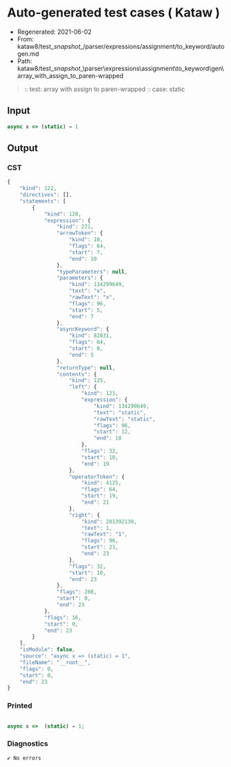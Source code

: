 # Auto-generated test cases ( Kataw )
- Regenerated: 2021-06-02
- From: kataw8/test\__snapshot__/parser/expressions/assignment/to_keyword/autogen.md
- Path: kataw8/test\__snapshot__\parser\expressions\assignment\to_keyword\gen\array_with_assign_to_paren-wrapped
> :: test: array with assign to paren-wrapped
> :: case: static
## Input

`````js
async x => (static) = 1
`````
## Output

### CST

```javascript
{
    "kind": 122,
    "directives": [],
    "statements": [
        {
            "kind": 120,
            "expression": {
                "kind": 271,
                "arrowToken": {
                    "kind": 10,
                    "flags": 64,
                    "start": 7,
                    "end": 10
                },
                "typeParameters": null,
                "parameters": {
                    "kind": 134299649,
                    "text": "x",
                    "rawText": "x",
                    "flags": 96,
                    "start": 5,
                    "end": 7
                },
                "asyncKeyword": {
                    "kind": 82031,
                    "flags": 64,
                    "start": 0,
                    "end": 5
                },
                "returnType": null,
                "contents": {
                    "kind": 125,
                    "left": {
                        "kind": 121,
                        "expression": {
                            "kind": 134299649,
                            "text": "static",
                            "rawText": "static",
                            "flags": 96,
                            "start": 12,
                            "end": 18
                        },
                        "flags": 32,
                        "start": 10,
                        "end": 19
                    },
                    "operatorToken": {
                        "kind": 4125,
                        "flags": 64,
                        "start": 19,
                        "end": 21
                    },
                    "right": {
                        "kind": 201392130,
                        "text": 1,
                        "rawText": "1",
                        "flags": 96,
                        "start": 21,
                        "end": 23
                    },
                    "flags": 32,
                    "start": 10,
                    "end": 23
                },
                "flags": 288,
                "start": 0,
                "end": 23
            },
            "flags": 16,
            "start": 0,
            "end": 23
        }
    ],
    "isModule": false,
    "source": "async x => (static) = 1",
    "fileName": "__root__",
    "flags": 0,
    "start": 0,
    "end": 23
}
```

### Printed

```javascript

async x =>  (static) = 1;
```

### Diagnostics

```javascript
✔ No errors
```

